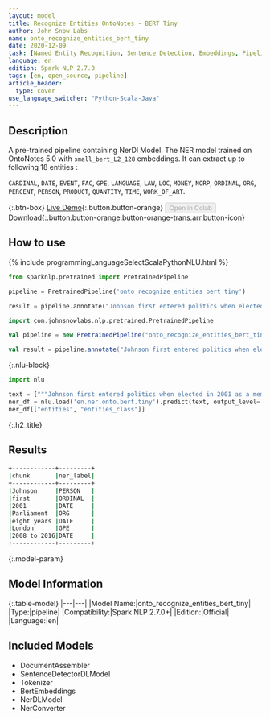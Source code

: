 ```yaml
---
layout: model
title: Recognize Entities OntoNotes - BERT Tiny
author: John Snow Labs
name: onto_recognize_entities_bert_tiny
date: 2020-12-09
task: [Named Entity Recognition, Sentence Detection, Embeddings, Pipeline Public]
language: en
edition: Spark NLP 2.7.0
tags: [en, open_source, pipeline]
article_header:
  type: cover
use_language_switcher: "Python-Scala-Java"
---
```


## Description

A pre-trained pipeline containing NerDl Model. The NER model trained on OntoNotes 5.0 with `small_bert_L2_128` embeddings. It can extract up to following 18 entities :

`CARDINAL`, `DATE`, `EVENT`, `FAC`, `GPE`, `LANGUAGE`, `LAW`, `LOC`, `MONEY`, `NORP`, `ORDINAL`, `ORG`, `PERCENT`, `PERSON`, `PRODUCT`, `QUANTITY`, `TIME`, `WORK_OF_ART`.

{:.btn-box}
[Live Demo](https://demo.johnsnowlabs.com/public/NER_EN_18/){:.button.button-orange}
<button class="button button-orange" disabled>Open in Colab</button>
[Download](https://s3.amazonaws.com/auxdata.johnsnowlabs.com/public/models/onto_recognize_entities_bert_tiny_en_2.7.0_2.4_1607511353779.zip){:.button.button-orange.button-orange-trans.arr.button-icon}

## How to use

<div class="tabs-box" markdown="1">
{% include programmingLanguageSelectScalaPythonNLU.html %}

```python
from sparknlp.pretrained import PretrainedPipeline

pipeline = PretrainedPipeline('onto_recognize_entities_bert_tiny')

result = pipeline.annotate("Johnson first entered politics when elected in 2001 as a member of Parliament. He then served eight years as the mayor of London, from 2008 to 2016, before rejoining Parliament.")
```
```scala
import com.johnsnowlabs.nlp.pretrained.PretrainedPipeline

val pipeline = new PretrainedPipeline("onto_recognize_entities_bert_tiny")

val result = pipeline.annotate("Johnson first entered politics when elected in 2001 as a member of Parliament. He then served eight years as the mayor of London, from 2008 to 2016, before rejoining Parliament.")
```

{:.nlu-block}
```python
import nlu

text = ["""Johnson first entered politics when elected in 2001 as a member of Parliament. He then served eight years as the mayor of London, from 2008 to 2016, before rejoining Parliament."""]
ner_df = nlu.load('en.ner.onto.bert.tiny').predict(text, output_level='chunk')
ner_df[["entities", "entities_class"]]
```

</div>

{:.h2_title}
## Results

```bash
+------------+---------+
|chunk       |ner_label|
+------------+---------+
|Johnson     |PERSON   |
|first       |ORDINAL  |
|2001        |DATE     |
|Parliament  |ORG      |
|eight years |DATE     |
|London      |GPE      |
|2008 to 2016|DATE     |
+------------+---------+
```

{:.model-param}
## Model Information

{:.table-model}
|---|---|
|Model Name:|onto_recognize_entities_bert_tiny|
|Type:|pipeline|
|Compatibility:|Spark NLP 2.7.0+|
|Edition:|Official|
|Language:|en|

## Included Models

 - DocumentAssembler
 - SentenceDetectorDLModel
 - Tokenizer
 - BertEmbeddings
 - NerDLModel
 - NerConverter